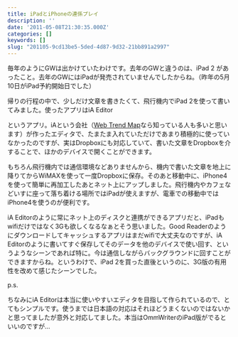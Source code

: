 ```yaml
---
title: iPadとiPhoneの連係プレイ
description: ''
date: '2011-05-08T21:30:35.000Z'
categories: []
keywords: []
slug: "201105-9cd13be5-5ded-4d87-9d32-21bb891a2997"
---
```

毎年のようにGWは出かけていたわけです。去年のGWと違うのは、iPad 2 があったこと。去年のGWにはiPadが発売されていませんでしたからね。（昨年の5月10日がiPad予約開始日でした）

帰りの行程の中で、少しだけ文章を書きたくて、飛行機内でiPad 2を使って書いてみました。使ったアプリはiA Editor

というアプリ。iAという会社（[Web Trend Map](http://www.informationarchitects.jp/ja/wtm4/)なら知っている人も多いと思います）が作ったエディタで、たまたま入れていただけであまり積極的に使っていなかったのですが、実はDropboxにも対応していて、書いた文章をDropboxを介することで、ほかのデバイスで開くことができます。

もちろん飛行機内では通信環境などありませんから、機内で書いた文章を地上に降りてからWiMAXを使って一度Dropboxに保存。そのあと移動中に、iPhone4を使って簡単に再加工したあとネット上にアップしました。飛行機内やカフェなどいすに座って落ち着ける場所ではiPadが使えますが、電車での移動中ではiPhone4を使うのが便利です。

iA Editorのように常にネット上のディスクと連携ができるアプリだと、iPadもwifiだけではなく3Gも欲しくなるなぁとそう思いました。Good Readerのようにダウンロードしてキャッシュするアプリはまだwifiで大丈夫なのですが、iA Editorのように書いてすぐ保存してそのデータを他のデバイスで使い回す、というようなシーンであれば特に。今は通信しながらバックグラウンドに回すことができますからね。というわけで、iPad 2を買った直後というのに、3G版の有用性を改めて感じたシーンでした。

p.s.

ちなみにiA Editorは本当に使いやすいエディタを目指して作られているので、とてもシンプルです。使うまでは日本語の対応はそれほどうまくないのではないかと思ってましたが意外と対応してました。本当はOmmWriterのiPad版がでるといいのですが…